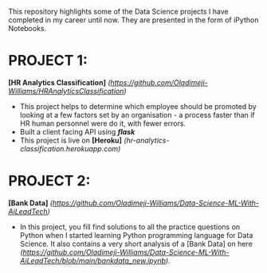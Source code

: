 This repository highlights some of the Data Science projects I have completed in my career until now. They are presented in the form of iPython Notebooks.

# PROJECT 1: 
  **[HR Analytics Classification]** _(https://github.com/Oladimeji-Williams/HRAnalyticsClassification)_
  * This project helps to determine which employee should be promoted by looking at a few factors set by an
organisation - a process faster than if HR human personnel were do it, with fewer errors.
  * Built a client facing API using **_flask_**
  * This project is live on **[Heroku]** _(hr-analytics-classification.herokuapp.com)_

# PROJECT 2:
  **[Bank Data]** _(https://github.com/Oladimeji-Williams/Data-Science-ML-With-AiLeadTech)_
  * In this project, you fill find solutions to all the practice questions on Python when I started learning Python programming language for Data Science. It also contains a very short analysis of a [Bank Data] on here _(https://github.com/Oladimeji-Williams/Data-Science-ML-With-AiLeadTech/blob/main/bankdata_new.ipynb)._
